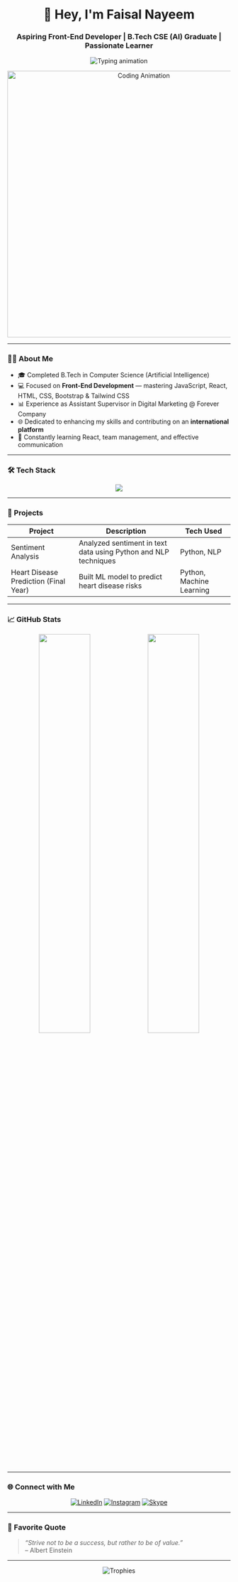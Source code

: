 <h1 align="center">👋 Hey, I'm Faisal Nayeem</h1>
<h3 align="center">Aspiring Front-End Developer | B.Tech CSE (AI) Graduate | Passionate Learner</h3>

<p align="center">
  <img src="https://readme-typing-svg.herokuapp.com?font=Fira+Code&size=24&duration=3000&pause=1000&center=true&vCenter=true&width=600&lines=Building+Modern+Web+Apps;Crafting+Intuitive+User+Interfaces;Growing+Globally+Every+Day" alt="Typing animation" />
</p>

<p align="center">
  <img src="https://media0.giphy.com/media/v1.Y2lkPTc5MGI3NjExdHJxamlqYnJ3d2N5MXVnNmVvMWpweWJ6MndlYThsOHVldjFmbmtvayZlcD12MV9pbnRlcm5hbF9naWZfYnlfaWQmY3Q9Zw/H03PuVdwREB21ANkLX/giphy.gif" alt="Coding Animation" width="600"/>
</p>

---

### 👨‍🎓 About Me

- 🎓 Completed B.Tech in Computer Science (Artificial Intelligence)  
- 💻 Focused on **Front-End Development** — mastering JavaScript, React, HTML, CSS, Bootstrap & Tailwind CSS  
- 📊 Experience as Assistant Supervisor in Digital Marketing @ Forever Company  
- 🌐 Dedicated to enhancing my skills and contributing on an **international platform**  
- 🚀 Constantly learning React, team management, and effective communication  

---

### 🛠️ Tech Stack

<p align="center">
  <img src="https://skillicons.dev/icons?i=html,css,js,bootstrap,tailwind,python,git,github,vscode,figma,photoshop" />
</p>

---

### 📂 Projects

| Project | Description | Tech Used |
|---------|-------------|-----------|
| Sentiment Analysis | Analyzed sentiment in text data using Python and NLP techniques | Python, NLP |
| Heart Disease Prediction (Final Year) | Built ML model to predict heart disease risks | Python, Machine Learning |

---

### 📈 GitHub Stats

<p align="center">
  <img src="https://github-readme-stats.vercel.app/api?username=FaisalN06&show_icons=true&theme=radical" width="48%" />
  <img src="https://github-readme-streak-stats.herokuapp.com/?user=FaisalN06&theme=radical" width="48%" />
</p>

---

### 🌐 Connect with Me

<p align="center">
  <a href="https://www.linkedin.com/in/faisal-nayeem-2412a1277" target="_blank"><img src="https://img.shields.io/badge/LinkedIn-0A66C2?style=for-the-badge&logo=linkedin&logoColor=white" alt="LinkedIn"/></a>
  <a href="https://www.instagram.com/faisalk06" target="_blank"><img src="https://img.shields.io/badge/Instagram-E4405F?style=for-the-badge&logo=instagram&logoColor=white" alt="Instagram"/></a>
  <a href="https://join.skype.com/invite/w16Ydjvc0mI4" target="_blank"><img src="https://img.shields.io/badge/Skype-00AFF0?style=for-the-badge&logo=skype&logoColor=white" alt="Skype"/></a>
</p>

---

### 💬 Favorite Quote

> _“Strive not to be a success, but rather to be of value.”_  
> – Albert Einstein

---

<p align="center">
  <img src="https://github-profile-trophy.vercel.app/?username=FaisalN06&theme=radical&no-bg=true&margin-w=15" alt="Trophies" />
</p>
